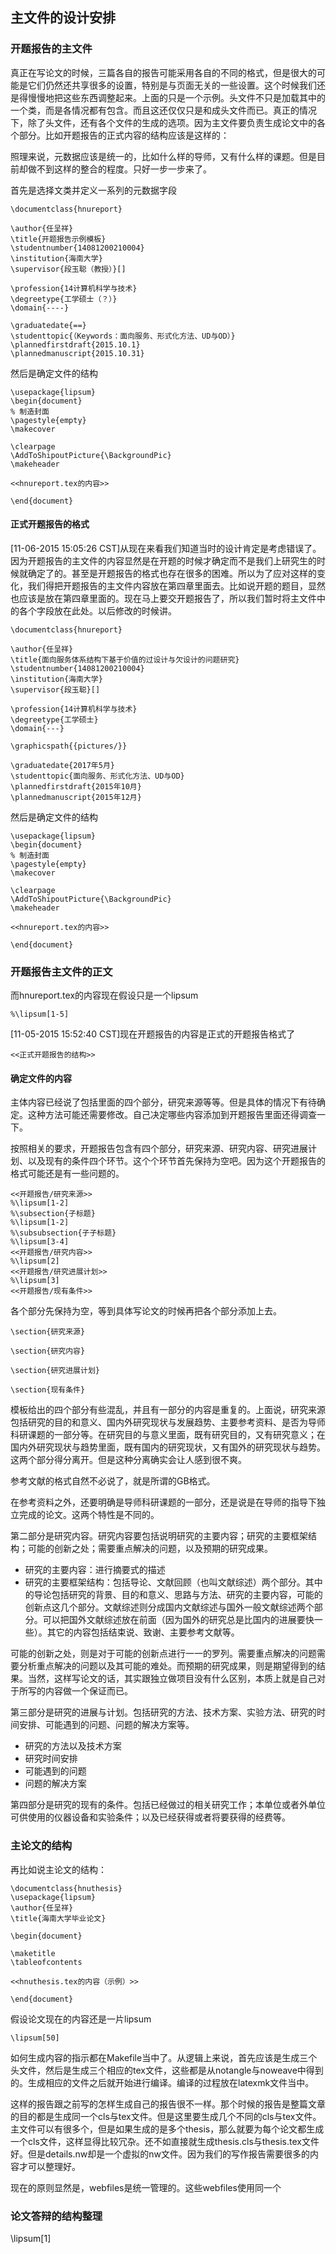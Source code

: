 ## 主文件的设计安排

### 开题报告的主文件

真正在写论文的时候，三篇各自的报告可能采用各自的不同的格式，但是很大的可能是它们仍然还共享很多的设置，特别是与页面无关的一些设置。这个时候我们还是得慢慢地把这些东西调整起来。上面的只是一个示例。头文件不只是加载其中的一个类，而是各情况都有包含。而且这还仅仅只是和成头文件而已。真正的情况下，除了头文件，还有各个文件的生成的选项。因为主文件要负责生成论文中的各个部分。比如开题报告的正式内容的结构应该是这样的：

照理来说，元数据应该是统一的，比如什么样的导师，又有什么样的课题。但是目前却做不到这样的整合的程度。只好一步一步来了。

首先是选择文类并定义一系列的元数据字段

```{.nwcode title="hnureport.tex/示例"}
\documentclass{hnureport}

\author{任呈祥}
\title{开题报告示例模板}
\studentnumber{14081200210004}
\institution{海南大学}
\supervisor{段玉聪（教授）}[]

\profession{14计算机科学与技术}
\degreetype{工学硕士（？）}
\domain{----}

\graduatedate{==}
\studenttopic{（Keywords：面向服务、形式化方法、UD与OD）}
\plannedfirstdraft{2015.10.1}
\plannedmanuscript{2015.10.31}
```

然后是确定文件的结构

```{.nwcode title="hnureport.tex/示例"}
\usepackage{lipsum}
\begin{document}
% 制造封面
\pagestyle{empty}
\makecover

\clearpage
\AddToShipoutPicture{\BackgroundPic}
\makeheader

<<hnureport.tex的内容>>

\end{document}
``` 

#### 正式开题报告的格式

[11-06-2015 15:05:26 CST]从现在来看我们知道当时的设计肯定是考虑错误了。因为开题报告的主文件的内容显然是在开题的时候才确定而不是我们上研究生的时候就确定了的。甚至是开题报告的格式也存在很多的困难。所以为了应对这样的变化，我们得把开题报告的主文件内容放在第四章里面去。比如说开题的题目，显然也应该是放在第四章里面的。现在马上要交开题报告了，所以我们暂时将主文件中的各个字段放在此处。以后修改的时候讲。

```{.nwcode title="hnureport.tex"}
\documentclass{hnureport}

\author{任呈祥}
\title{面向服务体系结构下基于价值的过设计与欠设计的问题研究}
\studentnumber{14081200210004}
\institution{海南大学}
\supervisor{段玉聪}[]

\profession{14计算机科学与技术}
\degreetype{工学硕士}
\domain{---}

\graphicspath{{pictures/}}

\graduatedate{2017年5月}
\studenttopic{面向服务、形式化方法、UD与OD}
\plannedfirstdraft{2015年10月}
\plannedmanuscript{2015年12月}
```

然后是确定文件的结构

```{.nwcode title="hnureport.tex"}
\usepackage{lipsum}
\begin{document}
% 制造封面
\pagestyle{empty}
\makecover

\clearpage
\AddToShipoutPicture{\BackgroundPic}
\makeheader

<<hnureport.tex的内容>>

\end{document}
```


### 开题报告主文件的正文

而hnureport.tex的内容现在假设只是一个lipsum

```{.nwcode title="hnureport.tex的内容（示例）"}
%\lipsum[1-5]
```


[11-05-2015 15:52:40 CST]现在开题报告的内容是正式的开题报告格式了

```{.nwcode title="hnureport.tex的内容"}
<<正式开题报告的结构>>
```


#### 确定文件的内容

主体内容已经说了包括里面的四个部分，研究来源等等。但是具体的情况下有待确定。这种方法可能还需要修改。自己决定哪些内容添加到开题报告里面还得调查一下。

按照相关的要求，开题报告包含有四个部分，研究来源、研究内容、研究进展计划、以及现有的条件四个环节。这个个环节首先保持为空吧。因为这个开题报告的格式可能还是有一些问题的。

```{.nwcode title="hnureport.tex的内容（示例性）"}
<<开题报告/研究来源>>
%\lipsum[1-2]
%\subsection{子标题}
%\lipsum[1-2]
%\subsubsection{子子标题}
%\lipsum[3-4]
<<开题报告/研究内容>>
%\lipsum[2]
<<开题报告/研究进展计划>>
%\lipsum[3]
<<开题报告/现有条件>>
```

各个部分先保持为空，等到具体写论文的时候再把各个部分添加上去。

```{.nwcode title="开题报告/研究来源"}
\section{研究来源}
```

```{.nwcode title="开题报告/研究内容"}
\section{研究内容}
```

```{.nwcode title="开题报告/研究进展计划"}
\section{研究进展计划}
```

```{.nwcode title="开题报告/现有条件"}
\section{现有条件}
```

模板给出的四个部分有些混乱，并且有一部分的内容是重复的。上面说，研究来源包括研究的目的和意义、国内外研究现状与发展趋势、主要参考资料、是否为导师科研课题的一部分等。在研究目的与意义里面，既有研究目的，又有研究意义；在国内外研究现状与趋势里面，既有国内的研究现状，又有国外的研究现状与趋势。这两个部分得分离开。但是这种分离确实会让人感到很不爽。

参考文献的格式自然不必说了，就是所谓的GB格式。

在参考资料之外，还要明确是导师科研课题的一部分，还是说是在导师的指导下独立完成的论文。这两个特性是不同的。

第二部分是研究内容。研究内容要包括说明研究的主要内容；研究的主要框架结构；可能的创新之处；需要重点解决的问题，以及预期的研究成果。

* 研究的主要内容：进行摘要式的描述
* 研究的主要框架结构：包括导论、文献回顾（也叫文献综述）两个部分。其中的导论包括研究的背景、目的和意义、思路与方法、研究的主要内容，可能的创新点这几个部分。文献综述则分成国内文献综述与国外一般文献综述两个部分。可以把国外文献综述放在前面（因为国外的研究总是比国内的进展要快一些）。其它的内容包括结束说、致谢、主要参考文献等。

可能的创新之处，则是对于可能的创新点进行一一的罗列。需要重点解决的问题需要分析重点解决的问题以及其可能的难处。而预期的研究成果，则是期望得到的结果。当然，这样写论文的话，其实跟独立做项目没有什么区别，本质上就是自己对于所写的内容做一个保证而已。

第三部分是研究的进展与计划。包括研究的方法、技术方案、实验方法、研究的时间安排、可能遇到的问题、问题的解决方案等。

* 研究的方法以及技术方案
* 研究时间安排
* 可能遇到的问题
* 问题的解决方案

第四部分是研究的现有的条件。包括已经做过的相关研究工作；本单位或者外单位可供使用的仪器设备和实验条件；以及已经获得或者将要获得的经费等。


### 主论文的结构


再比如说主论文的结构：

```{.nwcode title="hnuthesis.tex"}
\documentclass{hnuthesis}
\usepackage{lipsum}
\author{任呈祥}
\title{海南大学毕业论文}

\begin{document}

\maketitle
\tableofcontents

<<hnuthesis.tex的内容（示例）>>

\end{document}
```

假设论文现在的内容还是一片lipsum

```{.nwcode title="hnuthesis.tex的内容（示例）"}
\lipsum[50]
```

如何生成内容的指示都在Makefile当中了。从逻辑上来说，首先应该是生成三个头文件，然后是生成三个相应的tex文件，这些都是从notangle与noweave中得到的。生成相应的文件之后就开始进行编译。编译的过程放在latexmk文件当中。

这样的报告跟之前写的怎样生成自己的报告很不一样。那个时候的报告是整篇文章的目的都是生成同一个cls与tex文件。但是这里要生成几个不同的cls与tex文件。主文件可以有很多个，但是如果生成的是多个thesis，那么就要为每个论文都生成一个cls文件，这样显得比较冗杂。还不如直接就生成thesis.cls与thesis.tex文件好。但是details.nw却是一个虚拟的nw文件。因为我们的写作报告需要很多的内容才可以整理好。

现在的原则显然是，webfiles是统一管理的。这些webfiles使用同一个



### 论文答辩的结构整理

\lipsum[1]
